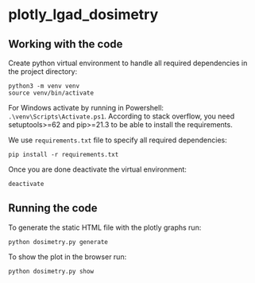 # plotly_lgad_dosimetry

## Working with the code

Create python virtual environment to handle all required dependencies in the project directory:

```
python3 -m venv venv
source venv/bin/activate
```

For Windows activate by running in Powershell: `.\venv\Scripts\Activate.ps1`.
According to stack overflow, you need setuptools>=62 and pip>=21.3 to be able to install the requirements.

We use `requirements.txt` file to specify all required dependencies:

```
pip install -r requirements.txt
```

Once you are done deactivate the virtual environment:

```
deactivate
```

## Running the code

To generate the static HTML file with the plotly graphs run:

```
python dosimetry.py generate
```

To show the plot in the browser run:

```
python dosimetry.py show
```